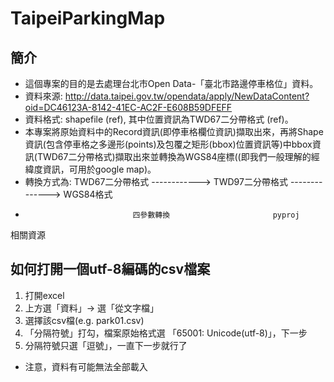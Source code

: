 # TaipeiParkingMap

簡介
------------------------------------
* 這個專案的目的是去處理台北市Open Data-「臺北市路邊停車格位」資料。
* 資料來源: http://data.taipei.gov.tw/opendata/apply/NewDataContent?oid=DC46123A-8142-41EC-AC2F-E608B59DFEFF
* 資料格式: shapefile (ref), 其中位置資訊為TWD67二分帶格式 (ref)。
* 本專案將原始資料中的Record資訊(即停車格欄位資訊)擷取出來，再將Shape資訊(包含停車格之多邊形(points)及包覆之矩形(bbox)位置資訊等)中bbox資訊(TWD67二分帶格式)擷取出來並轉換為WGS84座標((即我們一般理解的經緯度資訊，可用於google map)。
* 轉換方式為: TWD67二分帶格式 ------------> TWD97二分帶格式 --------------> WGS84格式
*                             四參數轉換                       pyproj


相關資源

如何打開一個utf-8編碼的csv檔案
------------------------------------
1. 打開excel
2. 上方選「資料」-> 選「從文字檔」
3. 選擇該csv檔(e.g. park01.csv)
4. 「分隔符號」打勾，檔案原始格式選 「65001: Unicode(utf-8)」，下一步
5.  分隔符號只選「逗號」，一直下一步就行了
* 注意，資料有可能無法全部載入
